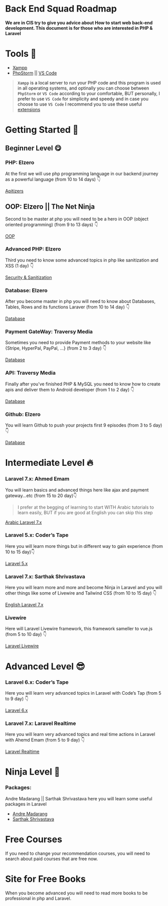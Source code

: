 # Back End Squad Roadmap

**We are in CIS try to give you advice about How to start web back-end development. This document is for those who are interested in PHP & Laravel**

# Tools 🤙

<ul>
  <li><a href="https://www.apachefriends.org/download.html">Xampp</a></li>
  <li><a href="https://www.jetbrains.com/phpstorm/">PhpStorm</a> || <a href="https://code.visualstudio.com/download">VS Code<a></li>
</ul>
    
> `Xampp` is a local server to run your PHP code and this program is used in all operating systems, and optinally you can choose between `PhpStorm` or `VS Code` according to your comfortable, BUT personally, I prefer to use `VS Code` for simplicity and speedy and in case you choose to use `VS Code` I recommend you to use these useful 
<a href="https://github.com/CIS-Team/BackEnd-Squad/tree/main/assets/img/extensions">extensions</a>

# Getting Started 🚀

## Beginner Level 😋

### PHP: Elzero
At the first we will use php programming language in our backend journey as a powerful language (from 10 to 14 days) 👇
    
<a href="https://www.youtube.com/playlist?list=PLDoPjvoNmBAzH72MTPuAAaYfReraNlQgM">Apitizers</a>

## OOP: Elzero || The Net Ninja
Second to be master at php you will need to be a hero in OOP (object oriented programming)  (from 9 to 13 days) 👇
    
<a href="https://www.youtube.com/playlist?list=PLDoPjvoNmBAzH72MTPuAAaYfReraNlQgM">OOP</a>

### Advanced PHP:  Elzero
Third you need to know some advanced topics in php like sanitization and XSS  (1 day) 👇
 
<a href="https://youtu.be/uXpQSrx8aqw">Security & Sanitization</a>

### Database: Elzero
After you become master in php you will need to know about Databases, Tables, Rows and its functions Laraver (from 10 to 14 day) 👇
    
<a href="https://www.youtube.com/playlist?list=PLDoPjvoNmBAz6DT8SzQ1CODJTH-NIA7R9">Database</a>

### Payment GateWay: Traversy Media
Sometimes you need to provide Payment methods to your website like {Stripe, HyperPal, PayPal, ...} (from 2 to 3 day) 👇
    
<a href="https://www.youtube.com/playlist?list=PLillGF-Rfqbb8OFHzQhkEElaReewJlwca">Database</a>

### API: Traversy Media
Finally after you’ve finished PHP & MySQL you need to know how to create apis and deliver them to Android developer (from 1 to 2 day) 👇
    
<a href="https://youtube.com/playlist?list=PLillGF-RfqbZ3_Xr8do7Q2R752xYrDRAo">Database</a>

### Github: Elzero
You will learn Github to push your projects first 9 episodes (from 3 to 5 day) 👇
    
<a href="https://www.youtube.com/playlist?list=PLDoPjvoNmBAw4eOj58MZPakHjaO3frVM">Database</a>

# Intermediate Level 🔥

### Laravel 7.x: Ahmed Emam
You will learn basics and advanced things here like ajax and payment gateway...etc (from 15 to 20 day)👇
    
> I prefer at the begging of learning to start WITH Arabic tutorials to learn easily, BUT if you are good at English you can skip this step
    
<a href="https://www.youtube.com/playlist?list=PLCm7ZeRfGSP4NNEikwx3wUAskQHB3p-LK">Arabic Laravel 7.x</a>

### Laravel 5.x: Coder’s Tape
Here you will learn more things but in different way to gain experience (from 10 to 15 day)👇
    
<a href="https://www.youtube.com/playlist?list=PLpzy7FIRqpGD0kxI48v8QEVVZd744Phi4">Laravel 5.x</a>

### Laravel 7.x: Sarthak Shrivastava
Here you will learn more and more and become Ninja in Laravel and you will other things like some of Livewire and Tailwind CSS (from 10 to 15 day) 👇

<a href="hhttps://www.youtube.com/playlist?list=PLe30vg_FG4OSTUv3XIkwH--cK2D7rfJJ">English Laravel 7.x</a>

### Livewire
Here will Laravel Livewire framework, this framework sameller to vue.js (from 5 to 10 day) 👇
    
<a href="https://www.youtube.com/playlist?list=PLe30vg_FG4OQ8b813BDykoYz95Zc3xUWK">Laravel Livewire</a>

# Advanced Level 😎
    
### Laravel 6.x: Coder’s Tape
Here you will learn very advanced topics in Laravel with Code’s Tap (from 5 to 9 day) 👇
    
<a href="https://www.youtube.com/playlist?list=PLpzy7FIRqpGD5pN3-Y66YDtxJCYuGumFO ">Laravel 6.x</a>

### Laravel 7.x: Laravel Realtime
Here you will learn very advanced topics and real time actions in Laravel with Ahemd Emam (from 5 to 9 day) 👇
    
<a href="https://www.youtube.com/playlist?list=PLCm7ZeRfGSP5u3WilkVBz4s-uQtsy79eb">Laravel Realtime</a>

# Ninja Level 💪

### Packages:
Andre Madarang || Sarthak Shrivastava here you will learn some useful packages in Laravel
    
<ul>
  <li><a href="https://www.youtube.com/playlist?list=PLEhEHUEU3x5pcQJHE8WBLqlHt2o3q5O-f">Andre Madarang</a></li>
  <li><a href="https://www.youtube.com/playlist?list=PLe30vg_FG4ORrveWqHjn-9C5sn5mUP815">Sarthak Shrivastava</a></li>
</ul>

# Free Courses 
If you need to change your recommendation courses, you will need to search about paid courses that are free now.
 
# Site for Free Books
When you become advanced you will need to read more books to be professional in php and Laravel.
